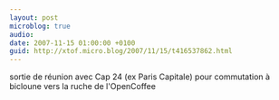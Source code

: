 ```yaml
---
layout: post
microblog: true
audio: 
date: 2007-11-15 01:00:00 +0100
guid: http://xtof.micro.blog/2007/11/15/t416537862.html
---
```

sortie de réunion avec Cap 24 (ex Paris Capitale) pour commutation à bicloune vers la ruche de l'OpenCoffee
